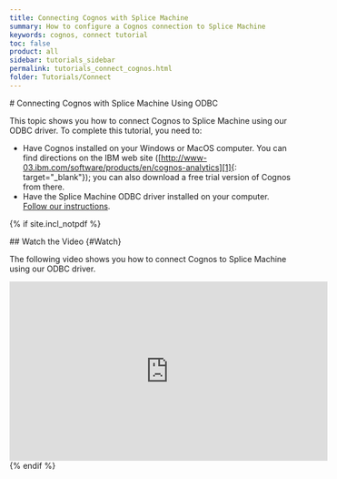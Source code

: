 ```yaml
---
title: Connecting Cognos with Splice Machine
summary: How to configure a Cognos connection to Splice Machine
keywords: cognos, connect tutorial
toc: false
product: all
sidebar: tutorials_sidebar
permalink: tutorials_connect_cognos.html
folder: Tutorials/Connect
---
```

<section>
<div class="TopicContent" data-swiftype-index="true" markdown="1">
# Connecting Cognos with Splice Machine Using ODBC

This topic shows you how to connect Cognos to Splice Machine using our
ODBC driver. To complete this tutorial, you need to:

* Have Cognos installed on your Windows or MacOS computer. You can find
  directions on the IBM web site
  ([http://www-03.ibm.com/software/products/en/cognos-analytics][1]{:
  target="_blank"}); you can also download a free trial version of
  Cognos from there.
* Have the Splice Machine ODBC driver installed on your computer.
  [Follow our instructions](tutorials_connect_odbcinstall.html).

{% if site.incl_notpdf %}
<div class="videoEnvelope" markdown="1">
## Watch the Video   {#Watch}

The following video shows you how to connect Cognos to Splice Machine
using our ODBC driver.

<div class="centered" markdown="1">
<iframe class="youtube-player_0"
src="https://www.youtube.com/embed/PRzOMyXgAE0?" frameborder="0"
allowfullscreen="1" width="560px" height="315px"></iframe>

</div>
</div>
</div>
{% endif %}
</section>



[1]: http://www-03.ibm.com/software/products/en/cognos-analytics
